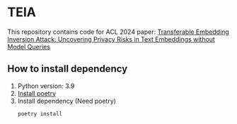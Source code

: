 # TEIA
This repository contains code for ACL 2024 paper: [Transferable Embedding Inversion Attack: Uncovering Privacy Risks in Text Embeddings without Model Queries](https://aclanthology.org/2024.acl-long.230/)

## How to install dependency
1. Python version: 3.9
2. [Install poetry](https://python-poetry.org/docs/#installing-with-the-official-installer)
3. Install dependency (Need poetry)
    ```
    poetry install
    ```